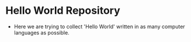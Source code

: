 # Hello World Repository
- Here we are trying to collect 'Hello World' written in as many computer languages as possible.
